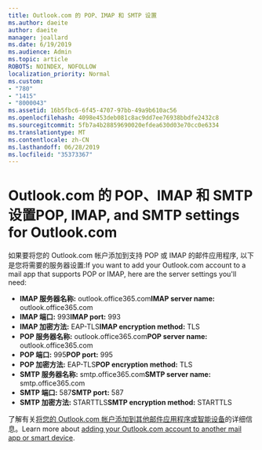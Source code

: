 ```yaml
---
title: Outlook.com 的 POP、IMAP 和 SMTP 设置
ms.author: daeite
author: daeite
manager: joallard
ms.date: 6/19/2019
ms.audience: Admin
ms.topic: article
ROBOTS: NOINDEX, NOFOLLOW
localization_priority: Normal
ms.custom:
- "780"
- "1415"
- "8000043"
ms.assetid: 16b5fbc6-6f45-4707-97bb-49a9b610ac56
ms.openlocfilehash: 4098e453deb081c8ac9dd7ee76938bbdfe2432c8
ms.sourcegitcommit: 5fb7a4b28859690020efdea630d03e70cc0e6334
ms.translationtype: MT
ms.contentlocale: zh-CN
ms.lasthandoff: 06/28/2019
ms.locfileid: "35373367"
---
```

# <a name="pop-imap-and-smtp-settings-for-outlookcom"></a><span data-ttu-id="e6f90-102">Outlook.com 的 POP、IMAP 和 SMTP 设置</span><span class="sxs-lookup"><span data-stu-id="e6f90-102">POP, IMAP, and SMTP settings for Outlook.com</span></span>

<span data-ttu-id="e6f90-103">如果要将您的 Outlook.com 帐户添加到支持 POP 或 IMAP 的邮件应用程序, 以下是您将需要的服务器设置:</span><span class="sxs-lookup"><span data-stu-id="e6f90-103">If you want to add your Outlook.com account to a mail app that supports POP or IMAP, here are the server settings you'll need:</span></span>
  
- <span data-ttu-id="e6f90-104">**IMAP 服务器名称:** outlook.office365.com</span><span class="sxs-lookup"><span data-stu-id="e6f90-104">**IMAP server name:** outlook.office365.com</span></span>
- <span data-ttu-id="e6f90-105">**IMAP 端口:** 993</span><span class="sxs-lookup"><span data-stu-id="e6f90-105">**IMAP port:** 993</span></span>
- <span data-ttu-id="e6f90-106">**IMAP 加密方法:** EAP-TLS</span><span class="sxs-lookup"><span data-stu-id="e6f90-106">**IMAP encryption method:** TLS</span></span>
- <span data-ttu-id="e6f90-107">**POP 服务器名称:** outlook.office365.com</span><span class="sxs-lookup"><span data-stu-id="e6f90-107">**POP server name:** outlook.office365.com</span></span>  
- <span data-ttu-id="e6f90-108">**POP 端口:** 995</span><span class="sxs-lookup"><span data-stu-id="e6f90-108">**POP port:** 995</span></span>  
- <span data-ttu-id="e6f90-109">**POP 加密方法:** EAP-TLS</span><span class="sxs-lookup"><span data-stu-id="e6f90-109">**POP encryption method:** TLS</span></span>  
- <span data-ttu-id="e6f90-110">**SMTP 服务器名称:** smtp.office365.com</span><span class="sxs-lookup"><span data-stu-id="e6f90-110">**SMTP server name:** smtp.office365.com</span></span>
- <span data-ttu-id="e6f90-111">**SMTP 端口:** 587</span><span class="sxs-lookup"><span data-stu-id="e6f90-111">**SMTP port:** 587</span></span>
- <span data-ttu-id="e6f90-112">**SMTP 加密方法:** STARTTLS</span><span class="sxs-lookup"><span data-stu-id="e6f90-112">**SMTP encryption method:** STARTTLS</span></span>

<span data-ttu-id="e6f90-113">了解有关[将您的 Outlook.com 帐户添加到其他邮件应用程序或智能设备](https://support.office.com/article/73f3b178-0009-41ae-aab1-87b80fa94970)的详细信息。</span><span class="sxs-lookup"><span data-stu-id="e6f90-113">Learn more about [adding your Outlook.com account to another mail app or smart device](https://support.office.com/article/73f3b178-0009-41ae-aab1-87b80fa94970).</span></span>